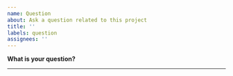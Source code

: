 ```yaml
---
name: Question
about: Ask a question related to this project
title: ''
labels: question
assignees: ''
---
```


<!--
Thanks for coming here to ask a question. :)
Before asking your question, please make sure you have searched for an existing similar question in the project Issues
-->

**What is your question?**

---
